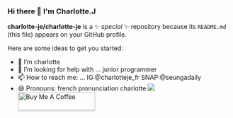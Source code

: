 ### Hi there 👋 I'm Charlotte.J


**charlotte-je/charlotte-je** is a ✨ _special_ ✨ repository because its `README.md` (this file) appears on your GitHub profile.

Here are some ideas to get you started:

- 🔭 I’m charlotte
- 🤔 I’m looking for help with ... junior programmer
- 📫 How to reach me: ... IG:@charlotteje_fr SNAP:@seungadaily
- 😄 Pronouns: french pronunciation charlotte 
<a href="#" target="_blank"><img src="http://www.w3.org/2000/svg"/></a>
<a href="https://www.buymeacoffee.com/gbraad" target="_blank"><img src="https://www.buymeacoffee.com/assets/img/custom_images/orange_img.png" alt="Buy Me A Coffee" style="height: 41px !important;width: 174px !important;box-shadow: 0px 3px 2px 0px rgba(190, 190, 190, 0.5) !important;-webkit-box-shadow: 0px 3px 2px 0px rgba(190, 190, 190, 0.5) !important;" ></a>
